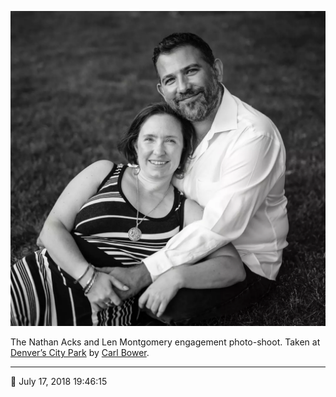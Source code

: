 ![Len and Nathan sitting on the grass in City Park](assets/2fca8e5693b6ff4ad57590962bae994c.webp)

The Nathan Acks and Len Montgomery engagement photo-shoot. Taken at [Denver’s City Park](https://www.denver.org/listing/city-park/6822/) by [Carl Bower](http://carlbowerphotos.com/).

- - - -

<span aria-hidden="true">📅</span> July 17, 2018 19:46:15
